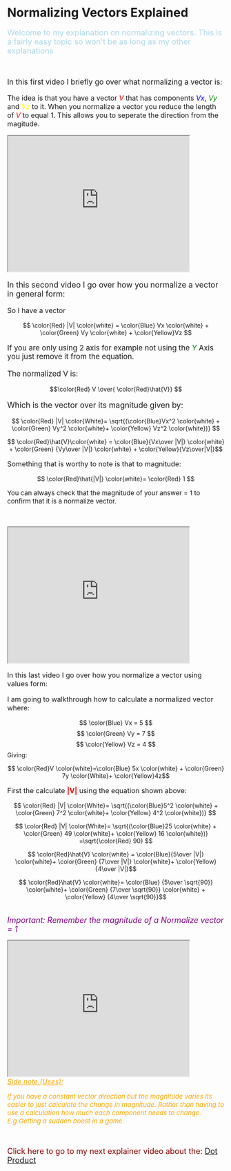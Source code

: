 # Normalizing Vectors Explained
<script type="text/x-mathjax-config">
    MathJax.Hub.processSectionDelay = 0;
    MathJax.Hub.Config({
        TeX: { extensions: ["color.js"] },
        messageStyle: 'none',
        showProcessingMessages: false,
        tex2jax: {
            inlineMath: [ ['$','$'], ['\\(','\\)'] ],
            displayMath: [ ['$$','$$'], ['\\[','\\]'] ],
            processEscapes: true
        }
        });
</script>
<script type="text/javascript">
    (function () {
        if (typeof MathJax === "undefined") {
            var script = document.createElement('script');
            script.type = 'text/javascript';
            script.src = 'https://cdnjs.cloudflare.com/ajax/libs/mathjax/2.7.1/MathJax.js?config=TeX-MML-AM_CHTML';
            document.body.appendChild(script);
        }
    })();
</script>

<p style="font-size:18px; color:lightBlue">
Welcome to my explanation on normalizing vectors. This is a fairly easy topic so won't be as long as my other explanations
</p><br>

<p style="font-size:17px">
In this first video I briefly go over what normalizing a vector is:</p>

<p style="font-size:16px">
The idea is that you have a vector <em style ="font-size:16;color:Red">V</em> that has components <em style ="color:Blue">Vx</em>, <em style ="color:Green">Vy</em> and <em style ="color:Yellow">Vz</em> to it.
When you normalize a vector you reduce the length of <em style="color:Red">V</em> to equal 1. This allows you to seperate the direction from the magitude.</p>


<iframe width="420" height="315"
src="https://www.youtube.com/embed/zNd_rduGIvA" allowfullscreen>
</iframe>

<br>
<p style="font-size:18px">
In this second video I go over how you normalize a vector in general form:
</p>

<p style="font-size:16px">
So I have a vector
</p>

$$ \color{Red} |V| \color{white} = \color{Blue} Vx \color{white}  + \color{Green}  Vy \color{white} + \color{Yellow}Vz $$

<p style="font-size:17px">
If you are only using 2 axis for example not using the <em style="color:Green">Y</em> Axis you just remove it from the equation.<br><br>The normalized V is:</p>

$$\color{Red} V \over{ \color{Red}\hat{V}} $$

<p style="font-size:18px">
Which is the vector over its magnitude given by:</p>

$$ \color{Red} |V| \color{White}= \sqrt{(\color{Blue}Vx^2 \color{white} + \color{Green} Vy^2 \color{white}+ \color{Yellow} Vz^2 \color{white})} $$

$$ \color{Red}\hat{V}\color{white} = \color{Blue}{Vx\over |V|} \color{white} + \color{Green} {Vy\over |V|} \color{white} + \color{Yellow}{Vz\over|V|}$$

<p style="font-size:16px">
Something that is worthy to note is that to magnitude:</p>

$$ \color{Red}\hat{|V|} \color{white}= \color{Red} 1 $$

<p style="font-size:15px">You can always check that the magnitude of your answer = 1 to confirm that it is a normalize vector.</p><br><br>

<iframe width="420" height="315"
src="https://www.youtube.com/embed/TGwAdduyPQk" allowfullscreen>
</iframe>

<br>
<p style="font-size:16px">
In this last video I go over how you normalize a vector using values form:
</p>
<p style="font-size:16px"> I am going to walkthrough how to calculate a normalized vector where:<br>

$$ \color{Blue} Vx = 5 $$
$$ \color{Green} Vy = 7 $$
$$ \color{Yellow} Vz = 4 $$
Giving:

$$ \color{Red}V \color{white}=\color{Blue} 5x \color{white} + \color{Green} 7y  \color{White}+  \color{Yellow}4z$$


 <p style="font-size:16px"> First the calculate <B style="color:Red">|V|</B> using the equation shown above:<br>

 $$ \color{Red} |V| \color{White}= \sqrt{(\color{Blue}5^2 \color{white} + \color{Green} 7^2 \color{white}+ \color{Yellow} 4^2 \color{white})} $$

 $$ \color{Red} |V| \color{White}= \sqrt{(\color{Blue}25 \color{white} + \color{Green} 49 \color{white}+ \color{Yellow} 16 \color{white})} =\sqrt{\color{Red} 90} $$

$$ \color{Red}\hat{V} \color{white} = \color{Blue}{5\over |V|} \color{white}+ \color{Green} {7\over |V|} \color{white}+ \color{Yellow} {4\over |V|}$$

$$ \color{Red}\hat{V} \color{white}= \color{Blue} {5\over \sqrt{90}} \color{white}+ \color{Green} {7\over \sqrt{90}} \color{white} + \color{Yellow} {4\over \sqrt{90}}$$

<i style="color:Purple; font-size:18px"><br>
Important: Remember the magnitude of a Normalize vector = 1</i>

<iframe width="420" height="315"
src="https://www.youtube.com/embed/BO_54FGy5S4" allowfullscreen>
</iframe><br>

<i style="color:Orange">
<u style="font-size:16px">Side note (Uses):</u>
<p style="font-size:15px">
If you have a constant vector direction but the magnitude varies its easier to just calculate the change in magnitude. Rather than having to use a calculation how much each component needs to change.<br>
E.g Getting a sudden boost in a game.</p></i>
<br> 

<p style="font-size:18px;color:DarkRed">
Click here to go to my next explainer video about the:
<a href="DotProduct.html">Dot Product</a></p>
